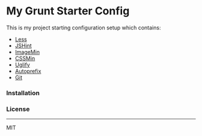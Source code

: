 # My Grunt Starter Config

This is my project starting configuration setup which contains: 

  - [Less](https://github.com/gruntjs/grunt-contrib-less)
  - [JSHint](https://github.com/gruntjs/grunt-contrib-jshint)
  - [ImageMin](https://github.com/gruntjs/grunt-contrib-imagemin)
  - [CSSMin](https://github.com/gruntjs/grunt-contrib-cssmin)
  - [Uglify](https://github.com/gruntjs/grunt-contrib-uglify)
  - [Autoprefix](https://github.com/less/less-plugin-autoprefix)
  - [Git](https://github.com/rubenv/grunt-git)

### Installation

### License
----

MIT
